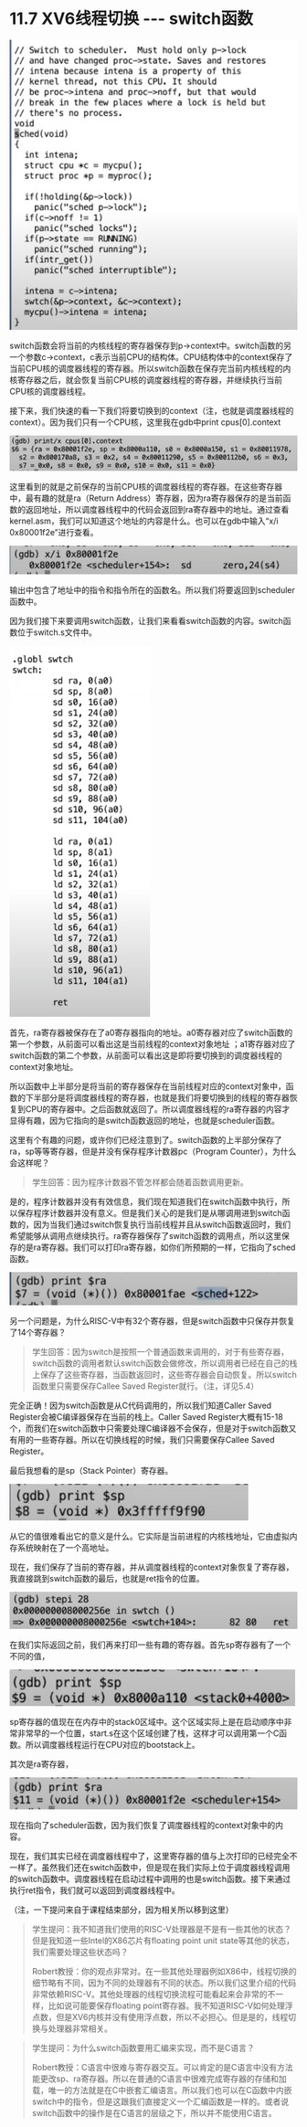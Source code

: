 # 11.7 XV6线程切换 --- switch函数

![](../.gitbook/assets/image%20%28544%29.png)

switch函数会将当前的内核线程的寄存器保存到p-&gt;context中。switch函数的另一个参数c-&gt;context，c表示当前CPU的结构体。CPU结构体中的context保存了当前CPU核的调度器线程的寄存器。所以switch函数在保存完当前内核线程的内核寄存器之后，就会恢复当前CPU核的调度器线程的寄存器，并继续执行当前CPU核的调度器线程。

接下来，我们快速的看一下我们将要切换到的context（注，也就是调度器线程的context）。因为我们只有一个CPU核，这里我在gdb中print cpus\[0\].context

![](../.gitbook/assets/image%20%28505%29.png)

这里看到的就是之前保存的当前CPU核的调度器线程的寄存器。在这些寄存器中，最有趣的就是ra（Return Address）寄存器，因为ra寄存器保存的是当前函数的返回地址，所以调度器线程中的代码会返回到ra寄存器中的地址。通过查看kernel.asm，我们可以知道这个地址的内容是什么。也可以在gdb中输入“x/i 0x80001f2e”进行查看。

![](../.gitbook/assets/image%20%28518%29.png)

输出中包含了地址中的指令和指令所在的函数名。所以我们将要返回到scheduler函数中。

因为我们接下来要调用switch函数，让我们来看看switch函数的内容。switch函数位于switch.s文件中。

![](../.gitbook/assets/image%20%28541%29.png)

首先，ra寄存器被保存在了a0寄存器指向的地址。a0寄存器对应了switch函数的第一个参数，从前面可以看出这是当前线程的context对象地址 ；a1寄存器对应了switch函数的第二个参数，从前面可以看出这是即将要切换到的调度器线程的context对象地址。

所以函数中上半部分是将当前的寄存器保存在当前线程对应的context对象中，函数的下半部分是将调度器线程的寄存器，也就是我们将要切换到的线程的寄存器恢复到CPU的寄存器中。之后函数就返回了。所以调度器线程的ra寄存器的内容才显得有趣，因为它指向的是switch函数返回的地址，也就是scheduler函数。

这里有个有趣的问题，或许你们已经注意到了。switch函数的上半部分保存了ra，sp等等寄存器，但是并没有保存程序计数器pc（Program Counter），为什么会这样呢？

> 学生回答：因为程序计数器不管怎样都会随着函数调用更新。

是的，程序计数器并没有有效信息，我们现在知道我们在switch函数中执行，所以保存程序计数器并没有意义。但是我们关心的是我们是从哪调用进到switch函数的，因为当我们通过switch恢复执行当前线程并且从switch函数返回时，我们希望能够从调用点继续执行。ra寄存器保存了switch函数的调用点，所以这里保存的是ra寄存器。我们可以打印ra寄存器，如你们所预期的一样，它指向了sched函数。

![](../.gitbook/assets/image%20%28503%29.png)

另一个问题是，为什么RISC-V中有32个寄存器，但是switch函数中只保存并恢复了14个寄存器？

> 学生回答：因为switch是按照一个普通函数来调用的，对于有些寄存器，switch函数的调用者默认switch函数会做修改，所以调用者已经在自己的栈上保存了这些寄存器，当函数返回时，这些寄存器会自动恢复。所以switch函数里只需要保存Callee Saved Register就行。（注，详见5.4）

完全正确！因为switch函数是从C代码调用的，所以我们知道Caller Saved Register会被C编译器保存在当前的栈上。Caller Saved Register大概有15-18个，而我们在switch函数中只需要处理C编译器不会保存，但是对于switch函数又有用的一些寄存器。所以在切换线程的时候，我们只需要保存Callee Saved Register。

最后我想看的是sp（Stack Pointer）寄存器。

![](../.gitbook/assets/image%20%28460%29.png)

从它的值很难看出它的意义是什么。它实际是当前进程的内核栈地址，它由虚拟内存系统映射在了一个高地址。

现在，我们保存了当前的寄存器，并从调度器线程的context对象恢复了寄存器，我直接跳到switch函数的最后，也就是ret指令的位置。

![](../.gitbook/assets/image%20%28489%29.png)

在我们实际返回之前，我们再来打印一些有趣的寄存器。首先sp寄存器有了一个不同的值，

![](../.gitbook/assets/image%20%28454%29.png)

sp寄存器的值现在在内存中的stack0区域中。这个区域实际上是在启动顺序中非常非常早的一个位置，start.s在这个区域创建了栈，这样才可以调用第一个C函数。所以调度器线程运行在CPU对应的bootstack上。

其次是ra寄存器，

![](../.gitbook/assets/image%20%28466%29.png)

现在指向了scheduler函数，因为我们恢复了调度器线程的context对象中的内容。

现在，我们其实已经在调度器线程中了，这里寄存器的值与上次打印的已经完全不一样了。虽然我们还在switch函数中，但是现在我们实际上位于调度器线程调用的switch函数中。调度器线程在启动过程中调用的也是switch函数。接下来通过执行ret指令，我们就可以返回到调度器线程中。

（注，一下提问来自于课程结束部分，因为相关所以移到这里）

> 学生提问：我不知道我们使用的RISC-V处理器是不是有一些其他的状态？但是我知道一些Intel的X86芯片有floating point unit state等其他的状态，我们需要处理这些状态吗？
>
> Robert教授：你的观点非常对。在一些其他处理器例如X86中，线程切换的细节略有不同，因为不同的处理器有不同的状态。所以我们这里介绍的代码非常依赖RISC-V。其他处理器的线程切换流程可能看起来会非常的不一样，比如说可能要保存floating point寄存器。我不知道RISC-V如何处理浮点数，但是XV6内核并没有使用浮点数，所以不必担心。但是是的，线程切换与处理器非常相关。

> 学生提问：为什么switch函数要用汇编来实现，而不是C语言？
>
> Robert教授：C语言中很难与寄存器交互。可以肯定的是C语言中没有方法能更改sp、ra寄存器。所以在普通的C语言中很难完成寄存器的存储和加载，唯一的方法就是在C中嵌套汇编语言。所以我们也可以在C函数中内嵌switch中的指令，但是这跟我们直接定义一个汇编函数是一样的。或者说switch函数中的操作是在C语言的层级之下，所以并不能使用C语言。

